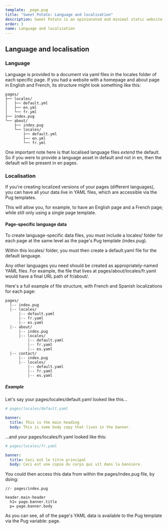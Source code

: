 ```yaml
---
template: _page.pug
title: "Sweet Potato: Language and localisation"
description: Sweet Potato is an opinionated and minimal static website generator, by We The Collective.
order: 3
name: Language and localisation
---
```


## Language and localisation

### Language

Language is provided to a document via yaml files in the locales folder of each specific page. If you had a website with a homepage and about page in English and French, its structure might look something like this:

```
pages/
├── locales/
│   ├── default.yml
│   ├── en.yml
│   └── fr.yml
├── index.pug
└── about/
    ├── index.pug
    └── locales/
        ├── default.yml
        ├── en.yml
        └── fr.yml

```

One important note here is that localised language files _extend_ the default. So if you were to provide a language asset in default and not in en, then the default will be present in en pages.

### Localisation

If you're creating localized versions of your pages (different languages), you can have all your data live in YAML files, which are accessible via the Pug templates.

This will allow you, for example, to have an English page and a French page; while still only using a single page template.

#### Page-specific language data

To create language-specific data files, you must include a locales/ folder for each page at the same level as the page's Pug template (index.pug).

Within this locales/ folder, you must then create a default.yaml file for the default language.

Any other languages you need should be created as appropriately-named YAML files.
For example, the file that lives at pages/about/locales/fr.yaml would have a final URL path of fr/about/.

Here's a full example of file structure, with French and Spanish localizations for each page:

```
pages/
  |-- index.pug
  |-- locales/
      |-- default.yaml
      |-- fr.yaml
      |-- es.yaml
  |-- about/
      |-- index.pug
      |-- locales/
          |-- default.yaml
          |-- fr.yaml
          |-- es.yaml
  |-- contact/
      |-- index.pug
      |-- locales/
          |-- default.yaml
          |-- fr.yaml
          |-- es.yaml
```

##### Example

Let's say your pages/locales/default.yaml looked like this…

```yaml
# pages/locales/default.yaml

banner:
  title: This is the main heading
  body: This is some body copy that lives in the banner.
```

…and your pages/locales/fr.yaml looked like this:

```yaml
# pages/locales/fr.yaml

banner:
  title: Ceci est le titre principal
  body: Ceci est une copie du corps qui vit dans la bannière.
```

You could then access this data from within the pages/index.pug file, by doing:

```pug
//- pages/index.pug

header.main-header
  h1= page.banner.title
  p= page.banner.body
```

As you can see, all of the page's YAML data is available to the Pug template via the Pug variable: page.
